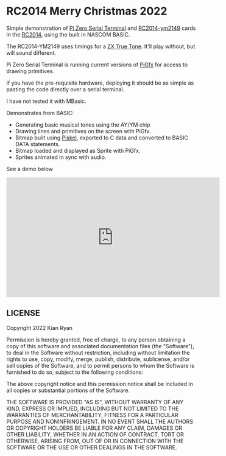 # RC2014 Merry Christmas 2022

Simple demonstration of [Pi Zero Serial Terminal](https://rc2014.co.uk/modules/pi-zero-serial-terminal/) and 
[RC2014-ym2149](https://github.com/electrified/rc2014-ym2149) cards in the [RC2014](https://rc2014.co.uk/), using the 
built in NASCOM BASIC.

The RC2014-YM2149 uses timings for a [ZX True Tone](https://www.tindie.com/products/quazar/zxtt-zx-true-tone-add-on-for-rc2014-ymay/).  It'll play without, but will sound different.

Pi Zero Serial Terminal is running current versions of [PiGfx](https://github.com/fbergama/pigfx) for access to drawing primitives.

If you have the pre-requisite hardware, deploying it should be as simple as pasting the code directly over a serial terminal.

I have not tested it with MBasic.

Demonstrates from BASIC:

* Generating basic musical tones using the AY/YM chip
* Drawing lines and primitives on the screen with PiGfx.
* Bitmap built using [Piskel](https://www.piskelapp.com/), exported to C data and converted to BASIC DATA statements.
* Bitmap loaded and displayed as Sprite with PiGfx.
* Sprites animated in sync with audio.

See a demo below

<iframe width="560" height="315" src="https://www.youtube.com/embed/yxx2xzdkjWg" title="YouTube video player" frameborder="0" allow="accelerometer; autoplay; clipboard-write; encrypted-media; gyroscope; picture-in-picture" allowfullscreen></iframe>

## LICENSE

Copyright 2022 Kian Ryan

Permission is hereby granted, free of charge, to any person obtaining a copy of this software and associated documentation files (the "Software"), to deal in the Software without restriction, including without limitation the rights to use, copy, modify, merge, publish, distribute, sublicense, and/or sell copies of the Software, and to permit persons to whom the Software is furnished to do so, subject to the following conditions:

The above copyright notice and this permission notice shall be included in all copies or substantial portions of the Software.

THE SOFTWARE IS PROVIDED "AS IS", WITHOUT WARRANTY OF ANY KIND, EXPRESS OR IMPLIED, INCLUDING BUT NOT LIMITED TO THE WARRANTIES OF MERCHANTABILITY, FITNESS FOR A PARTICULAR PURPOSE AND NONINFRINGEMENT. IN NO EVENT SHALL THE AUTHORS OR COPYRIGHT HOLDERS BE LIABLE FOR ANY CLAIM, DAMAGES OR OTHER LIABILITY, WHETHER IN AN ACTION OF CONTRACT, TORT OR OTHERWISE, ARISING FROM, OUT OF OR IN CONNECTION WITH THE SOFTWARE OR THE USE OR OTHER DEALINGS IN THE SOFTWARE.

